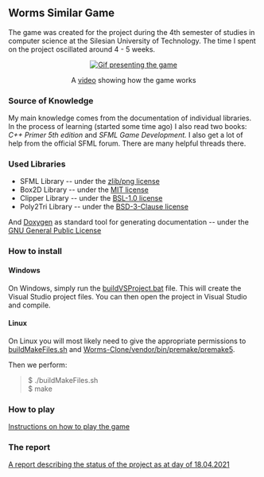 ## Worms Similar Game
The game was created for the project during the 4th semester of studies in computer science at the Silesian University of Technology. The time I spent on the project oscillated around 4 - 5 weeks.
<div align="center">
<a href="https://www.youtube.com/watch?v=iI0FcAPFU6o"><img src="docs/instructions/demo.gif" alt="Gif presenting the game"/></a>
<p>A <a href="https://www.youtube.com/watch?v=iI0FcAPFU6o">video</a> showing how the game works</p>
</div>

### Source of Knowledge
My main knowledge comes from the documentation of individual libraries. In the process of learning (started some time ago) I also read two books: *C++ Primer 5th edition* and *SFML Game Development.* I also get a lot of help from the official SFML forum. There are many helpful threads there.

### Used Libraries
* SFML Library -- under the [zlib/png license](http://opensource.org/licenses/Zlib "Terms of the zlib/png license")
* Box2D Library -- under the [MIT license](https://opensource.org/licenses/MIT "Terms of the MIT license")
* Clipper Library -- under the [BSL-1.0 license](https://opensource.org/licenses/BSL-1.0 "Terms of the BSL-1.0 license")
* Poly2Tri Library -- under the [BSD-3-Clause license](https://opensource.org/licenses/BSD-3-Clause "Terms of the BSD-3-Clause")

And [Doxygen](https://www.doxygen.nl/index.html) as standard tool for generating documentation -- under the [GNU General Public License](https://www.gnu.org/licenses/old-licenses/gpl-2.0.html)

### How to install
#### Windows
On Windows, simply run the [buildVSProject.bat](buildVSProject.bat) file. This will create the Visual Studio project files. You can then open the project in Visual Studio and compile.

#### Linux
On Linux you will most likely need to give the appropriate permissions to [buildMakeFiles.sh](buildMakeFiles.sh) and [Worms-Clone/vendor/bin/premake/premake5](Worms-Clone/vendor/bin/premake/premake5).

Then we perform:
> \$ ./buildMakeFiles.sh   
> \$ make

### How to play
[Instructions on how to play the game](docs/instructions/How_to_play.pdf)

### The report
[A report describing the status of the project as at day of 18.04.2021](docs/instructions/Worms_Clone_Computer_Programming_Final_Project.pdf)
